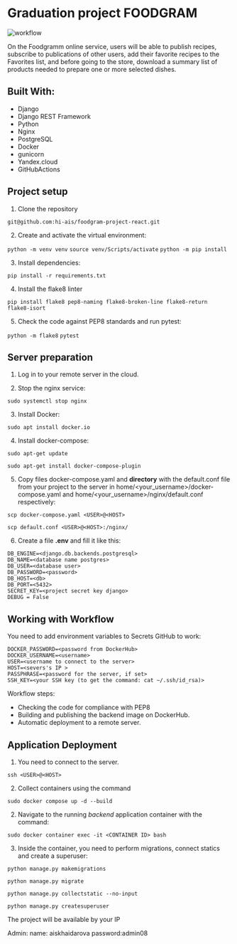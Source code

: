 # Graduation project FOODGRAM

![workflow](https://github.com/hi-ais/foodgram-project-react/actions/workflows/foodgram_workflow.yml/badge.svg)

On the Foodgramm online service, users will be able to publish recipes, subscribe to publications of other users, add their favorite recipes to the Favorites list, and before going to the store, download a summary list of products needed to prepare one or more selected dishes.

## Built With:
- Django
- Django REST Framework
- Python
- Nginx
- PostgreSQL
- Docker
- gunicorn
- Yandex.cloud
- GitHubActions

##  Project setup
1. Clone the repository

`git@github.com:hi-ais/foodgram-project-react.git`

2. Create and activate the virtual environment:

`python -m venv venv`
`source venv/Scripts/activate`
`python -m pip install`

3. Install dependencies:

`pip install -r requirements.txt`

4. Install the flake8 linter

`pip install flake8 pep8-naming flake8-broken-line flake8-return flake8-isort`

5. Check the code against PEP8 standards and run pytest:

`python -m flake8`
`pytest`

##  Server preparation

1. Log in to your remote server in the cloud.

2. Stop the nginx service:

`sudo systemctl stop nginx`

3. Install Docker:

`sudo apt install docker.io`

4. Install docker-compose:

`sudo apt-get update`

`sudo apt-get install docker-compose-plugin`

5. Copy files docker-compose.yaml and  **directory** with the default.conf file from your project to the server in home/<your_username>/docker-compose.yaml and home/<your_username>/nginx/default.conf respectively:

`scp docker-compose.yaml <USER>@<HOST>`

`scp default.conf <USER>@<HOST>:/nginx/`

6. Create a file **.env** and fill it like this:
```
DB_ENGINE=<django.db.backends.postgresql>
DB_NAME=<database name postgres>
DB_USER=<database user>
DB_PASSWORD=<password>
DB_HOST=<db>
DB_PORT=<5432>
SECRET_KEY=<project secret key django>
DEBUG = False
```
## Working with Workflow
You need to add environment variables to Secrets GitHub to work:
```
DOCKER_PASSWORD=<password from DockerHub>
DOCKER_USERNAME=<username>
USER=<username to connect to the server>
HOST=<severs's IP >
PASSPHRASE=<password for the server, if set>
SSH_KEY=<your SSH key (to get the command: cat ~/.ssh/id_rsa)>

```

Workflow steps:

- Checking the code for compliance with PEP8
- Building and publishing the backend image on DockerHub.
- Automatic deployment to a remote server.

##  Application Deployment

1. You need to connect to the server.

`ssh <USER>@<HOST>` 

2. Collect containers using the command

`sudo docker compose up -d --build`

2. Navigate to the running *backend* application container with the command:

`sudo docker container exec -it <CONTAINER ID> bash`

3. Inside the container, you need to perform migrations, connect statics and create a superuser:

`python manage.py makemigrations`

`python manage.py migrate`

`python manage.py collectstatic --no-input`

`python manage.py createsuperuser`

The project will be available by your IP


Admin:
name: aiskhaidarova
password:admin08
